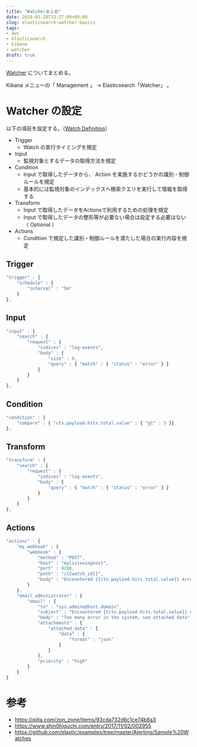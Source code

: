 ```yaml
---
title: "Watcherまとめ"
date: 2019-05-28T13:37:09+09:00
slog: elasticsearch-watcher-basics
tags:
- aws
- elasticsearch
- kibana
- watcher
draft: true
---
```


[Watcher](https://www.elastic.co/guide/jp/x-pack/current/watcher-getting-started.html) についてまとめる。

<!--more-->

Kibana メニューの「 Management 」 -> Elasticsearch「Watcher」 。

# Watcher の設定

以下の項目を設定する。（[Watch Definition](https://www.elastic.co/guide/en/elastic-stack-overview/7.1/how-watcher-works.html#watch-definition)）

- Trigger
    - Watch の実行タイミングを規定
- Input
    - 監視対象とするデータの取得方法を規定
- Condition
    - Input で取得したデータから、 Action を実施するかどうかの識別・制御ルールを規定
    - 基本的には監視対象のインデックスへ検索クエリを実行して情報を取得する
- Transform
    - Input で取得したデータをActionsで利用するための処理を規定
    - Input で取得したデータの整形等が必要ない場合は設定する必要はない（ Optional ）
- Actions
    - Condition で規定した識別・制御ルールを満たした場合の実行内容を規定

## Trigger

```javascript
"trigger" : { 
    "schedule" : {
        "interval" : "5m"
    }
},
```

## Input

```javascript
"input" : { 
    "search" : {
        "request" : {
            "indices" : "log-events",
            "body" : {
                "size" : 0,
                "query" : { "match" : { "status" : "error" } }
            }
        }
    }
},
```

## Condition

```javascript
"condition" : { 
    "compare" : { "ctx.payload.hits.total.value" : { "gt" : 5 }}
},
```

## Transform

```javascript
"transform" : { 
    "search" : {
        "request" : {
            "indices" : "log-events",
            "body" : {
                "query" : { "match" : { "status" : "error" } }
            }
        }
    }
},
```

## Actions

```javascript
"actions" : { 
    "my_webhook" : {
        "webhook" : {
            "method" : "POST",
            "host" : "mylisteninghost",
            "port" : 9200,
            "path" : "/{{watch_id}}",
            "body" : "Encountered {{ctx.payload.hits.total.value}} errors"
        }
    },
    "email_administrator" : {
        "email" : {
            "to" : "sys.admino@host.domain",
            "subject" : "Encountered {{ctx.payload.hits.total.value}} errors",
            "body" : "Too many error in the system, see attached data",
            "attachments" : {
                "attached_data" : {
                    "data" : {
                        "format" : "json"
                    }
                }
            },
            "priority" : "high"
        }
    }
}
```

# 参考

- https://qiita.com/zon_zone/items/93cda732d6c1ce74b8a3
- https://www.shin0higuchi.com/entry/2017/11/02/002955
- https://github.com/elastic/examples/tree/master/Alerting/Sample%20Watches